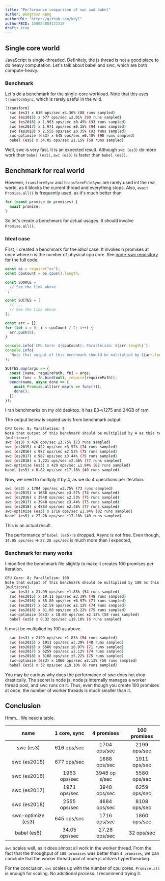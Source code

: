 ```yaml
---
title: "Performance comparison of swc and babel"
author: DongYoon Kang
authorURL: "http://github.com/kdy1"
authorFBID: 100024888122318
draft: true
---
```


## Single core world

JavaScript is single-threaded. Definitely, the js thread is not a good place to do heavy computation. Let's talk about babel and swc, which are both compute-heavy.

### Benchmark

Let's do a benchmark for the single-core workload. Note that this uses `transformSync`, which is rarely useful in the wild.

```sh
[transform]
  swc (es3) x 616 ops/sec ±4.36% (88 runs sampled)
  swc (es2015) x 677 ops/sec ±2.01% (90 runs sampled)
  swc (es2016) x 1,963 ops/sec ±0.45% (93 runs sampled)
  swc (es2017) x 1,971 ops/sec ±0.35% (94 runs sampled)
  swc (es2018) x 2,555 ops/sec ±0.35% (93 runs sampled)
  swc-optimize (es3) x 645 ops/sec ±0.40% (90 runs sampled)
  babel (es5) x 34.05 ops/sec ±1.15% (58 runs sampled)
```

Well, swc is very fast. It is an expected result.
Although `swc (es3)` do more work than `babel (es5)`, `swc (es3)` is faster than `babel (es5)`.

## Benchmark for real world

However, `transformSync` and `transformFileSync` are rarely used int the real world, as it blocks the current thread and everything stops. Also, `await Promise.all()` is frequently used, as it's much better than

```js
for (const promise in promises) {
  await promise;
}
```

So let's create a benchmark for actual usages. It should involve `Promise.all()`.

### Ideal case

First, I created a benchmark for the _ideal_ case. It invokes n promises at once where n is the number of physical cpu core. See [node-swc repository](https://github.com/swc-project/node-swc/blob/bf7718049d67148e2094d0e431d71d4a21993ec7/benches/multicore.js) for the full code.

```js
const os = require("os");
const cpuCount = os.cpus().length;

const SOURCE = `
  // See the link above
`;

const SUITES = [
  // ...
  // See the link above
];

const arr = [];
for (let i = 0; i < cpuCount / 2; i++) {
  arr.push(0);
}

console.info(`CPU Core: ${cpuCount}; Parallelism: ${arr.length}`);
console.info(
  `Note that output of this benchmark should be multiplied by ${arr.length} as this test uses Promise.all`
);

SUITES.map(args => {
  const [name, requirePath, fn] = args;
  const func = fn.bind(null, require(requirePath));
  bench(name, async done => {
    await Promise.all(arr.map(v => func()));
    done();
  });
});
```

I ran benchmarks on my old desktop. It has E3-v1275 and 24GB of ram.

The output below is copied as-is from benchmark output.

```sh
CPU Core: 8; Parallelism: 4
Note that output of this benchmark should be multiplied by 4 as this test uses Promise.all
[multicore]
swc (es3) x 426 ops/sec ±3.75% (73 runs sampled)
swc (es2015) x 422 ops/sec ±3.57% (74 runs sampled)
swc (es2016) x 987 ops/sec ±2.53% (75 runs sampled)
swc (es2017) x 987 ops/sec ±3.44% (75 runs sampled)
swc (es2018) x 1,221 ops/sec ±2.46% (77 runs sampled)
swc-optimize (es3) x 429 ops/sec ±1.94% (82 runs sampled)
babel (es5) x 6.82 ops/sec ±17.18% (40 runs sampled)
```

Now, we need to multiply it by 4, as we do 4 operations per iteration.

```sh
swc (es3) x 1704 ops/sec ±3.75% (73 runs sampled)
swc (es2015) x 1688 ops/sec ±3.57% (74 runs sampled)
swc (es2016) x 3948 ops/sec ±2.53% (75 runs sampled)
swc (es2017) x 3948 ops/sec ±3.44% (75 runs sampled)
swc (es2018) x 4884 ops/sec ±2.46% (77 runs sampled)
swc-optimize (es3) x 1716 ops/sec ±1.94% (82 runs sampled)
babel (es5) x 27.28 ops/sec ±17.18% (40 runs sampled)
```

This is an actual result.

The performance of `babel (es5)` is dropped. Async is not free. Even though, `34.05 ops/sec` => `27.28 ops/sec` is much more than I expected,

### Benchmark for many works

I modified the benchmark file slightly to make it creates 100 promises per iteration.

```sh
CPU Core: 8; Parallelism: 100
Note that output of this benchmark should be multiplied by 100 as this test uses Promise.all
[multicore]
  swc (es3) x 21.99 ops/sec ±1.83% (54 runs sampled)
  swc (es2015) x 19.11 ops/sec ±3.39% (48 runs sampled)
  swc (es2016) x 55.80 ops/sec ±6.97% (71 runs sampled)
  swc (es2017) x 62.59 ops/sec ±2.12% (74 runs sampled)
  swc (es2018) x 81.08 ops/sec ±5.22% (75 runs sampled)
  swc-optimize (es3) x 18.60 ops/sec ±2.13% (50 runs sampled)
  babel (es5) x 0.32 ops/sec ±19.10% (6 runs sampled)
```

It must be multiplied by 100 as above.

```sh
  swc (es3) x 2199 ops/sec ±1.83% (54 runs sampled)
  swc (es2015) x 1911 ops/sec ±3.39% (48 runs sampled)
  swc (es2016) x 5580 ops/sec ±6.97% (71 runs sampled)
  swc (es2017) x 6259 ops/sec ±2.12% (74 runs sampled)
  swc (es2018) x 8108 ops/sec ±5.22% (75 runs sampled)
  swc-optimize (es3) x 1860 ops/sec ±2.13% (50 runs sampled)
  babel (es5) x 32 ops/sec ±19.10% (6 runs sampled)
```

You may be curious why does the performance of swc does not drop drastically. The secret is node js. node js internally manages a worker thread pool, and swc runs on it. Thus, even though you create 100 promises at once, the number of worker threads is much smaller than it.

## Conclusion

Hmm... We need a table.

|        name        | 1 core, sync  |  4 promises   | 100 promises |
| :----------------: | :-----------: | :-----------: | :----------: |
|     swc (es3)      |  616 ops/sec  | 1704 ops/sec  | 2199 ops/sec |
|    swc (es2015)    |  677 ops/sec  | 1688 ops/sec  | 1911 ops/sec |
|    swc (es2016)    | 1963 ops/sec  | 3948 op s/sec | 5580 ops/sec |
|    swc (es2017)    | 1971 ops/sec  | 3948 ops/sec  | 6259 ops/sec |
|    swc (es2018)    | 2555 ops/sec  | 4884 ops/sec  | 8108 ops/sec |
| swc-optimize (es3) |  645 ops/sec  | 1716 ops/sec  | 1860 ops/sec |
|    babel (es5)     | 34.05 ops/sec | 27.28 ops/sec |  32 ops/sec  |

`swc` scales well, as it does almost all work in the worker thread. From the fact that the throughput of `100 promises` was better than `4 promises`, we can conclude that the worker thread pool of node js utilizes hyperthreading.

For the conclusion, `swc` scales up with the number of cpu cores. `Promise.all` is enough for scaling. No additional process. I recommend trying it.
